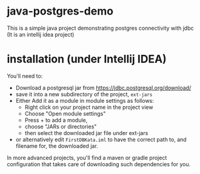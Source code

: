 # java-postgres-demo
This is a simple java project demonstrating postgres connectivity with jdbc 
(It is an intellij idea project)




# installation (under Intellij IDEA)
You'll need to:

* Download a postgresql jar from https://jdbc.postgresql.org/download/
* save it into a new subdirectory of the project, `ext-jars`
* Either Add it as a module in module settings as follows:
  * Right click on your project name in the project view
  * Choose "Open module settings"
  * Press + to add a module,
  * choose "JARs or directories"
  * then select the downloaded jar file under ext-jars
* or alternatively edit `FirstDBKata.iml` to have the correct path to, and filename for, the downloaded jar.

In more advanced projects, you'll find a maven or gradle project configuration that takes care of downloading such dependencies for you.


